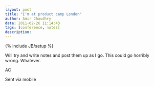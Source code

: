 ```yaml
---
layout: post
title: "I'm at product camp London"
author: Amir Chaudhry
date: 2011-02-26 11:14:43
tags: [conference, notes]
description:
---
```

{% include JB/setup %}

Will try and write notes and post them up as I go. This could go horribly wrong. Whatever.

AC

Sent via mobile
